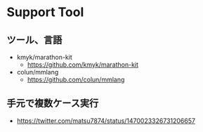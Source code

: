 # Support Tool

## ツール、言語

- kmyk/marathon-kit
  - https://github.com/kmyk/marathon-kit
- colun/mmlang
  - https://github.com/colun/mmlang

## 手元で複数ケース実行

- https://twitter.com/matsu7874/status/1470023326731206657
